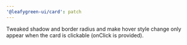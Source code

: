 ```yaml
---
'@leafygreen-ui/card': patch
---
```


Tweaked shadow and border radius and make hover style change only appear when the card is clickable (onClick is provided).
